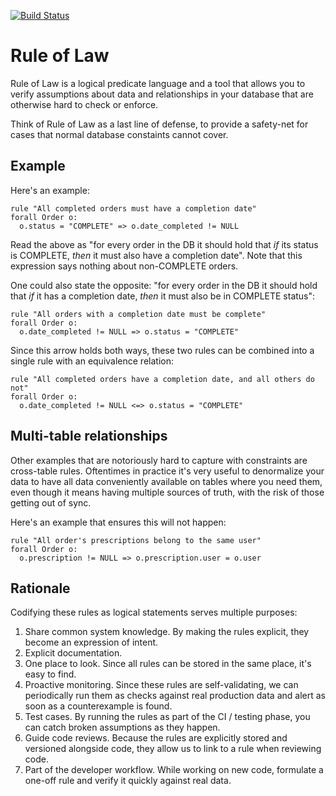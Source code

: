[![Build Status](https://github.com/nvie/rule-of-law/workflows/test/badge.svg)](https://github.com/nvie/rule-of-law/actions)

# Rule of Law

Rule of Law is a logical predicate language and a tool that allows you to
verify assumptions about data and relationships in your database that are
otherwise hard to check or enforce.

Think of Rule of Law as a last line of defense, to provide a safety-net for
cases that normal database constaints cannot cover.


## Example

Here's an example:

```
rule "All completed orders must have a completion date"
forall Order o:
  o.status = "COMPLETE" => o.date_completed != NULL
```

Read the above as "for every order in the DB it should hold that _if_ its
status is COMPLETE, _then_ it must also have a completion date".  Note that
this expression says nothing about non-COMPLETE orders.

One could also state the opposite: "for every order in the DB it should hold
that _if_ it has a completion date, _then_ it must also be in COMPLETE status":

```
rule "All orders with a completion date must be complete"
forall Order o:
  o.date_completed != NULL => o.status = "COMPLETE"
```

Since this arrow holds both ways, these two rules can be combined into a single
rule with an equivalence relation:

```
rule "All completed orders have a completion date, and all others do not"
forall Order o:
  o.date_completed != NULL <=> o.status = "COMPLETE"
```


## Multi-table relationships

Other examples that are notoriously hard to capture with constraints are
cross-table rules.  Oftentimes in practice it's very useful to denormalize your
data to have all data conveniently available on tables where you need them,
even though it means having multiple sources of truth, with the risk of those
getting out of sync.

Here's an example that ensures this will not happen:

```
rule "All order's prescriptions belong to the same user"
forall Order o:
  o.prescription != NULL => o.prescription.user = o.user
```


## Rationale

Codifying these rules as logical statements serves multiple purposes:

1. Share common system knowledge.  By making the rules explicit, they become an
   expression of intent.
2. Explicit documentation.
3. One place to look.  Since all rules can be stored in the same place, it's
   easy to find.
4. Proactive monitoring.  Since these rules are self-validating, we can
   periodically run them as checks against real production data and alert as
   soon as a counterexample is found.
5. Test cases.  By running the rules as part of the CI / testing phase, you can
   catch broken assumptions as they happen.
6. Guide code reviews.  Because the rules are explicitly stored and versioned
   alongside code, they allow us to link to a rule when reviewing code.
7. Part of the developer workflow.  While working on new code, formulate
   a one-off rule and verify it quickly against real data.


